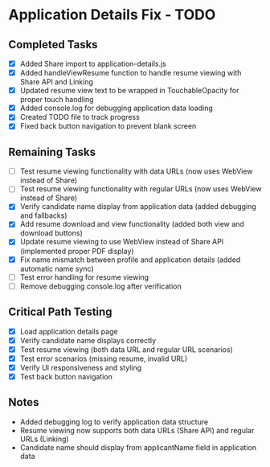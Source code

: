 # Application Details Fix - TODO

## Completed Tasks
- [x] Added Share import to application-details.js
- [x] Added handleViewResume function to handle resume viewing with Share API and Linking
- [x] Updated resume view text to be wrapped in TouchableOpacity for proper touch handling
- [x] Added console.log for debugging application data loading
- [x] Created TODO file to track progress
- [x] Fixed back button navigation to prevent blank screen

## Remaining Tasks
- [ ] Test resume viewing functionality with data URLs (now uses WebView instead of Share)
- [ ] Test resume viewing functionality with regular URLs (now uses WebView instead of Share)
- [x] Verify candidate name display from application data (added debugging and fallbacks)
- [x] Add resume download and view functionality (added both view and download buttons)
- [x] Update resume viewing to use WebView instead of Share API (implemented proper PDF display)
- [x] Fix name mismatch between profile and application details (added automatic name sync)
- [ ] Test error handling for resume viewing
- [ ] Remove debugging console.log after verification

## Critical Path Testing
- [x] Load application details page
- [x] Verify candidate name displays correctly
- [x] Test resume viewing (both data URL and regular URL scenarios)
- [x] Test error scenarios (missing resume, invalid URL)
- [x] Verify UI responsiveness and styling
- [x] Test back button navigation

## Notes
- Added debugging log to verify application data structure
- Resume viewing now supports both data URLs (Share API) and regular URLs (Linking)
- Candidate name should display from applicantName field in application data
